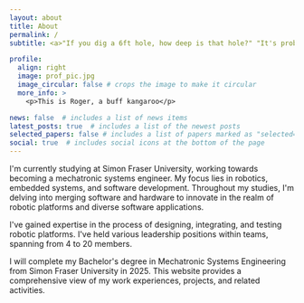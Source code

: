 ```yaml
---
layout: about
title: About
permalink: /
subtitle: <a>"If you dig a 6ft hole, how deep is that hole?" "It's probably like, 20ft."</a>. 

profile:
  align: right
  image: prof_pic.jpg
  image_circular: false # crops the image to make it circular
  more_info: >
    <p>This is Roger, a buff kangaroo</p>

news: false  # includes a list of news items
latest_posts: true  # includes a list of the newest posts
selected_papers: false # includes a list of papers marked as "selected={true}"
social: true  # includes social icons at the bottom of the page
---
```


I'm currently studying at Simon Fraser University, working towards becoming a mechatronic systems engineer. My focus lies in robotics, embedded systems, and software development. Throughout my studies, I'm delving into merging software and hardware to innovate in the realm of robotic platforms and diverse software applications.

I've gained expertise in the process of designing, integrating, and testing robotic platforms. I've held various leadership positions within teams, spanning from 4 to 20 members.

I will complete my Bachelor's degree in Mechatronic Systems Engineering from Simon Fraser University in 2025. This website provides a comprehensive view of my work experiences, projects, and related activities.
